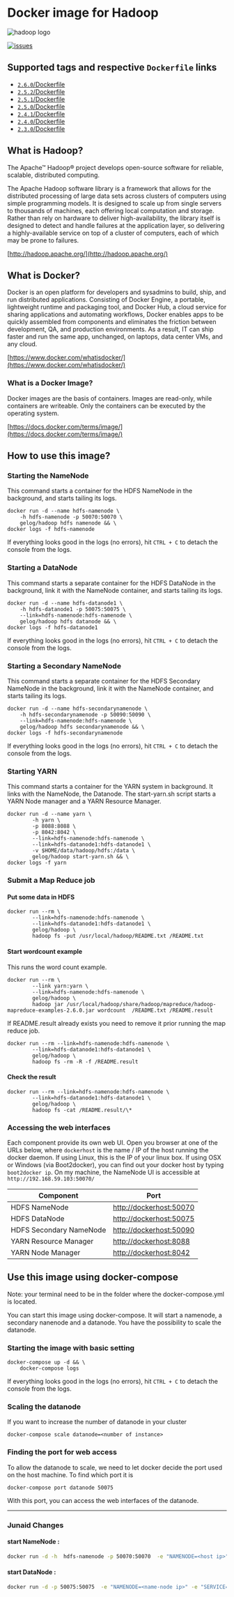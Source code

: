 # Docker image for Hadoop
![hadoop logo](https://hadoop.apache.org/images/hadoop-logo.jpg)

[ ![issues](https://img.shields.io/github/issues/gelog/docker-ubuntu-hadoop.svg) ](https://github.com/gelog/docker-ubuntu-hadoop)

## Supported tags and respective `Dockerfile` links
- [`2.6.0`/Dockerfile](https://github.com/GELOG/docker-ubuntu-hadoop/tree/2.6.0/Dockerfile)
- [`2.5.2`/Dockerfile](https://github.com/GELOG/docker-ubuntu-hadoop/tree/2.5.2/Dockerfile)
- [`2.5.1`/Dockerfile](https://github.com/GELOG/docker-ubuntu-hadoop/tree/2.5.1/Dockerfile)
- [`2.5.0`/Dockerfile](https://github.com/GELOG/docker-ubuntu-hadoop/tree/2.5.0/Dockerfile)
- [`2.4.1`/Dockerfile](https://github.com/GELOG/docker-ubuntu-hadoop/tree/2.4.1/Dockerfile)
- [`2.4.0`/Dockerfile](https://github.com/GELOG/docker-ubuntu-hadoop/tree/2.4.0/Dockerfile)
- [`2.3.0`/Dockerfile](https://github.com/GELOG/docker-ubuntu-hadoop/tree/2.3.0/Dockerfile)


## What is Hadoop?
The Apache™ Hadoop® project develops open-source software for reliable, scalable, distributed computing.

The Apache Hadoop software library is a framework that allows for the distributed processing of large data sets across clusters of computers using simple programming models. It is designed to scale up from single servers to thousands of machines, each offering local computation and storage. Rather than rely on hardware to deliver high-availability, the library itself is designed to detect and handle failures at the application layer, so delivering a highly-available service on top of a cluster of computers, each of which may be prone to failures.

[http://hadoop.apache.org/](http://hadoop.apache.org/)


## What is Docker?
Docker is an open platform for developers and sysadmins to build, ship, and run distributed applications. Consisting of Docker Engine, a portable, lightweight runtime and packaging tool, and Docker Hub, a cloud service for sharing applications and automating workflows, Docker enables apps to be quickly assembled from components and eliminates the friction between development, QA, and production environments. As a result, IT can ship faster and run the same app, unchanged, on laptops, data center VMs, and any cloud.

[https://www.docker.com/whatisdocker/](https://www.docker.com/whatisdocker/)

### What is a Docker Image?
Docker images are the basis of containers. Images are read-only, while containers are writeable. Only the containers can be executed by the operating system.

[https://docs.docker.com/terms/image/](https://docs.docker.com/terms/image/)


## How to use this image?


### Starting the NameNode
This command starts a container for the HDFS NameNode in the background, and starts tailing its logs.

	docker run -d --name hdfs-namenode \
		-h hdfs-namenode -p 50070:50070 \
		gelog/hadoop hdfs namenode && \
	docker logs -f hdfs-namenode

If everything looks good in the logs (no errors), hit `CTRL + C` to detach the console from the logs.


### Starting a DataNode
This command starts a separate container for the HDFS DataNode in the background, link it with the NameNode container, and starts tailing its logs.

	docker run -d --name hdfs-datanode1 \
		-h hdfs-datanode1 -p 50075:50075 \
		--link=hdfs-namenode:hdfs-namenode \
		gelog/hadoop hdfs datanode && \
	docker logs -f hdfs-datanode1

If everything looks good in the logs (no errors), hit `CTRL + C` to detach the console from the logs.


### Starting a Secondary NameNode
This command starts a separate container for the HDFS Secondary NameNode in the background, link it with the NameNode container, and starts tailing its logs.

	docker run -d --name hdfs-secondarynamenode \
		-h hdfs-secondarynamenode -p 50090:50090 \
		--link=hdfs-namenode:hdfs-namenode \
		gelog/hadoop hdfs secondarynamenode && \
	docker logs -f hdfs-secondarynamenode

If everything looks good in the logs (no errors), hit `CTRL + C` to detach the console from the logs.


### Starting YARN
This command starts a container for the YARN system in background. It links with the NameNode, the Datanode.
The start-yarn.sh script starts a YARN Node manager and a YARN Resource Manager. 

```
docker run -d --name yarn \
		-h yarn \
		-p 8088:8088 \
     	-p 8042:8042 \
		--link=hdfs-namenode:hdfs-namenode \
		--link=hdfs-datanode1:hdfs-datanode1 \
		-v $HOME/data/hadoop/hdfs:/data \
		gelog/hadoop start-yarn.sh && \
docker logs -f yarn
```



### Submit a Map Reduce job 

#### Put some data in HDFS
```
docker run --rm \
        --link=hdfs-namenode:hdfs-namenode \
        --link=hdfs-datanode1:hdfs-datanode1 \
        gelog/hadoop \
        hadoop fs -put /usr/local/hadoop/README.txt /README.txt
```
#### Start wordcount example

This runs the word count example.
```
docker run --rm \
        --link yarn:yarn \
        --link=hdfs-namenode:hdfs-namenode \
        gelog/hadoop \
        hadoop jar /usr/local/hadoop/share/hadoop/mapreduce/hadoop-mapreduce-examples-2.6.0.jar wordcount  /README.txt /README.result

```

If README.result already exists you need to remove it prior running the map reduce job.

```
docker run --rm --link=hdfs-namenode:hdfs-namenode \
        --link=hdfs-datanode1:hdfs-datanode1 \
        gelog/hadoop \
        hadoop fs -rm -R -f /README.result
```


#### Check the result
```
docker run --rm --link=hdfs-namenode:hdfs-namenode \
        --link=hdfs-datanode1:hdfs-datanode1 \
        gelog/hadoop \
        hadoop fs -cat /README.result/\*
```

### Accessing the web interfaces
Each component provide its own web UI. Open you browser at one of the URLs below, where `dockerhost` is the name / IP of the host running the docker daemon. If using Linux, this is the IP of your linux box. If using OSX or Windows (via Boot2docker), you can find out your docker host by typing `boot2docker ip`. On my machine, the NameNode UI is accessible at `http://192.168.59.103:50070/`

| Component               | Port                                               |
| ----------------------- | -------------------------------------------------- |
| HDFS NameNode           | [http://dockerhost:50070](http://dockerhost:50070) |
| HDFS DataNode           | [http://dockerhost:50075](http://dockerhost:50075) |
| HDFS Secondary NameNode | [http://dockerhost:50090](http://dockerhost:50090) |
| YARN Resource Manager   | [http://dockerhost:8088](http://dockerhost:8088) |
| YARN Node Manager   | [http://dockerhost:8042](http://dockerhost:8042) |


## Use this image using docker-compose
Note: your terminal need to be in the folder where the docker-compose.yml is located.

You can start this image using docker-compose. It will start a namenode, a secondary nanenode and a datanode. You have the possibility to scale the datanode.

### Starting the image with basic setting
    docker-compose up -d && \
        docker-compose logs

If everything looks good in the logs (no errors), hit `CTRL + C` to detach the console from the logs.

### Scaling the datanode
If you want to increase the number of datanode in your cluster

    docker-compose scale datanode=<number of instance>

### Finding the port for web access
To allow the datanode to scale, we need to let docker decide the port used on the host machine. To find which port it is

    docker-compose port datanode 50075

With this port, you can access the web interfaces of the datanode.

--------------------------------------------------

### Junaid Changes

#### start NameNode : 
```bash
docker run -d -h  hdfs-namenode -p 50070:50070  -e "NAMENODE=<host ip>" -e "SERVICE=namenode" --network=host -v <location on host file system>:/data mi096684/hadoop 
```

#### start DataNode : 
```bash
docker run -d -p 50075:50075  -e "NAMENODE=<name-node ip>" -e "SERVICE=datanode" --network=host -v <location on host file system>:/data  mi096684/hadoop
```
